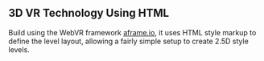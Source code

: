 ## 3D VR Technology Using HTML

Build using the WebVR framework [aframe.io](https://aframe.io/), it uses HTML style markup to define the level layout, allowing a fairly simple setup to create 2.5D style levels.

